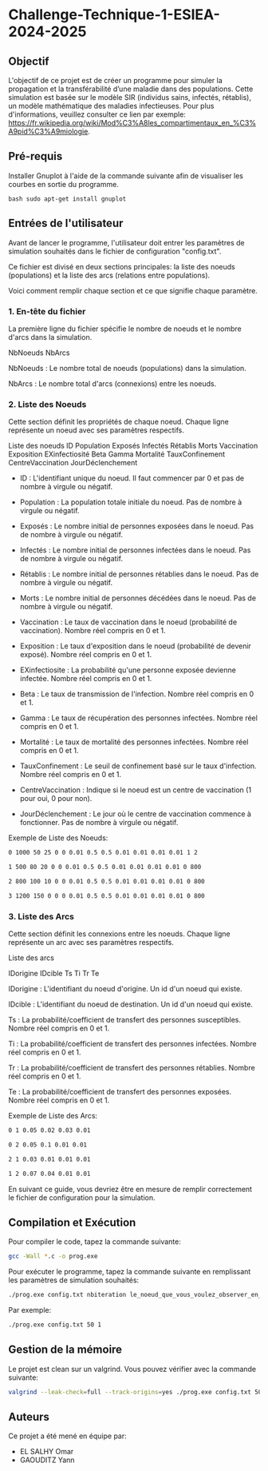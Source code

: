 # Challenge-Technique-1-ESIEA-2024-2025

## Objectif

L'objectif de ce projet est de créer un programme pour simuler la propagation et la transférabilité d’une maladie dans des populations.
Cette simulation est basée sur le modèle SIR (individus sains, infectés, rétablis), un modèle mathématique des maladies infectieuses.
Pour plus d'informations, veuillez consulter ce lien par exemple: https://fr.wikipedia.org/wiki/Mod%C3%A8les_compartimentaux_en_%C3%A9pid%C3%A9miologie.

## Pré-requis

Installer Gnuplot à l'aide de la commande suivante afin de visualiser les courbes en sortie du programme.

``bash
sudo apt-get install gnuplot
``

## Entrées de l'utilisateur

Avant de lancer le programme, l'utilisateur doit entrer les paramètres de simulation souhaités dans le fichier de configuration "config.txt".

Ce fichier est divisé en deux sections principales: la liste des noeuds (populations) et la liste des arcs (relations entre populations).

Voici comment remplir chaque section et ce que signifie chaque paramètre.

### 1. En-tête du fichier
La première ligne du fichier spécifie le nombre de noeuds et le nombre d'arcs dans la simulation.

NbNoeuds NbArcs

NbNoeuds : Le nombre total de noeuds (populations) dans la simulation.

NbArcs : Le nombre total d'arcs (connexions) entre les noeuds.

### 2. Liste des Noeuds
Cette section définit les propriétés de chaque noeud. Chaque ligne représente un noeud avec ses paramètres respectifs.

Liste des noeuds
ID Population Exposés Infectés Rétablis Morts Vaccination Exposition EXinfectiosité Beta Gamma Mortalité TauxConfinement CentreVaccination JourDéclenchement

- ID : L'identifiant unique du noeud. Il faut commencer par 0 et pas de nombre à virgule ou négatif.

- Population : La population totale initiale du noeud. Pas de nombre à virgule ou négatif.

- Exposés : Le nombre initial de personnes exposées dans le noeud. Pas de nombre à virgule ou négatif.

- Infectés : Le nombre initial de personnes infectées dans le noeud. Pas de nombre à virgule ou négatif.

- Rétablis : Le nombre initial de personnes rétablies dans le noeud. Pas de nombre à virgule ou négatif.

- Morts : Le nombre initial de personnes décédées dans le noeud. Pas de nombre à virgule ou négatif.

- Vaccination : Le taux de vaccination dans le noeud (probabilité de vaccination). Nombre réel compris en 0 et 1.

- Exposition : Le taux d'exposition dans le noeud (probabilité de devenir exposé). Nombre réel compris en 0 et 1.

- EXinfectiosite : La probabilité qu'une personne exposée devienne infectée. Nombre réel compris en 0 et 1.

- Beta : Le taux de transmission de l'infection. Nombre réel compris en 0 et 1.

- Gamma : Le taux de récupération des personnes infectées. Nombre réel compris en 0 et 1.

- Mortalité : Le taux de mortalité des personnes infectées. Nombre réel compris en 0 et 1.

- TauxConfinement : Le seuil de confinement basé sur le taux d'infection. Nombre réel compris en 0 et 1.

- CentreVaccination : Indique si le noeud est un centre de vaccination (1 pour oui, 0 pour non).

- JourDéclenchement : Le jour où le centre de vaccination commence à fonctionner. Pas de nombre à virgule ou négatif.


Exemple de Liste des Noeuds:

```txt
0 1000 50 25 0 0 0.01 0.5 0.5 0.01 0.01 0.01 0.01 1 2

1 500 80 20 0 0 0.01 0.5 0.5 0.01 0.01 0.01 0.01 0 800

2 800 100 10 0 0 0.01 0.5 0.5 0.01 0.01 0.01 0.01 0 800

3 1200 150 0 0 0 0.01 0.5 0.5 0.01 0.01 0.01 0.01 0 800
```

### 3. Liste des Arcs

Cette section définit les connexions entre les noeuds. Chaque ligne représente un arc avec ses paramètres respectifs.

Liste des arcs

IDorigine IDcible Ts Ti Tr Te

IDorigine : L'identifiant du noeud d'origine. Un id d'un noeud qui existe.

IDcible : L'identifiant du noeud de destination. Un id d'un noeud qui existe.

Ts : La probabilité/coefficient de transfert des personnes susceptibles. Nombre réel compris en 0 et 1.

Ti : La probabilité/coefficient de transfert des personnes infectées. Nombre réel compris en 0 et 1.

Tr : La probabilité/coefficient de transfert des personnes rétablies. Nombre réel compris en 0 et 1.

Te : La probabilité/coefficient de transfert des personnes exposées. Nombre réel compris en 0 et 1.

Exemple de Liste des Arcs:
```txt
0 1 0.05 0.02 0.03 0.01

0 2 0.05 0.1 0.01 0.01

2 1 0.03 0.01 0.01 0.01

1 2 0.07 0.04 0.01 0.01
```

En suivant ce guide, vous devriez être en mesure de remplir correctement le fichier de configuration pour la simulation. 

## Compilation et Exécution

Pour compiler le code, tapez la commande suivante:
```bash
gcc -Wall *.c -o prog.exe
```

Pour exécuter le programme, tapez la commande suivante en remplissant les paramètres de simulation souhaités:
```bash
./prog.exe config.txt nbiteration le_noeud_que_vous_voulez_observer_en_temps_réel
```

Par exemple:
```bash
./prog.exe config.txt 50 1
```

## Gestion de la mémoire
Le projet est clean sur un valgrind.
Vous pouvez vérifier avec la commande suivante:

```bash
valgrind --leak-check=full --track-origins=yes ./prog.exe config.txt 50 1
```


## Auteurs
Ce projet a été mené en équipe par:
- EL SALHY Omar
- GAOUDITZ Yann